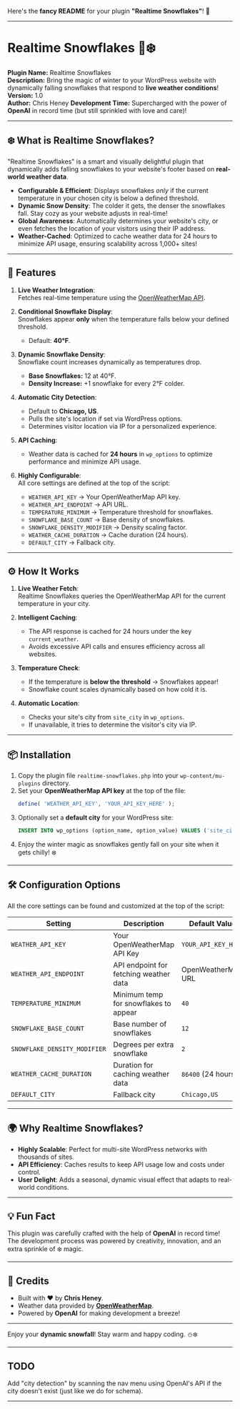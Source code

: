 Here's the **fancy README** for your plugin **"Realtime Snowflakes"**! 🎉

---

# Realtime Snowflakes 🎄❄️

**Plugin Name:** Realtime Snowflakes  
**Description:** Bring the magic of winter to your WordPress website with dynamically falling snowflakes that respond to **live weather conditions**!  
**Version:** 1.0  
**Author:** Chris Heney
**Development Time:** Supercharged with the power of **OpenAI** in record time (but still sprinkled with love and care)!  

---

## ❄️ **What is Realtime Snowflakes?**
"Realtime Snowflakes" is a smart and visually delightful plugin that dynamically adds falling snowflakes to your website's footer based on **real-world weather data**. 

- **Configurable & Efficient**: Displays snowflakes *only* if the current temperature in your chosen city is below a defined threshold.  
- **Dynamic Snow Density**: The colder it gets, the denser the snowflakes fall. Stay cozy as your website adjusts in real-time!  
- **Global Awareness**: Automatically determines your website's city, or even fetches the location of your visitors using their IP address.  
- **Weather-Cached**: Optimized to cache weather data for 24 hours to minimize API usage, ensuring scalability across 1,000+ sites!

---

## 🌟 **Features**
1. **Live Weather Integration**:  
   Fetches real-time temperature using the [OpenWeatherMap API](https://openweathermap.org/api).

2. **Conditional Snowflake Display**:  
   Snowflakes appear **only** when the temperature falls below your defined threshold.  
   - Default: **40°F**.  

3. **Dynamic Snowflake Density**:  
   Snowflake count increases dynamically as temperatures drop.  
   - **Base Snowflakes:** 12 at 40°F.  
   - **Density Increase:** +1 snowflake for every 2°F colder.

4. **Automatic City Detection**:  
   - Default to **Chicago, US**.  
   - Pulls the site's location if set via WordPress options.  
   - Determines visitor location via IP for a personalized experience.

5. **API Caching**:  
   - Weather data is cached for **24 hours** in `wp_options` to optimize performance and minimize API usage.

6. **Highly Configurable**:  
   All core settings are defined at the top of the script:
   - `WEATHER_API_KEY` → Your OpenWeatherMap API key.  
   - `WEATHER_API_ENDPOINT` → API URL.  
   - `TEMPERATURE_MINIMUM` → Temperature threshold for snowflakes.  
   - `SNOWFLAKE_BASE_COUNT` → Base density of snowflakes.  
   - `SNOWFLAKE_DENSITY_MODIFIER` → Density scaling factor.  
   - `WEATHER_CACHE_DURATION` → Cache duration (24 hours).  
   - `DEFAULT_CITY` → Fallback city.


---


## ⚙️ **How It Works**
1. **Live Weather Fetch**:  
   Realtime Snowflakes queries the OpenWeatherMap API for the current temperature in your city.

2. **Intelligent Caching**:  
   - The API response is cached for 24 hours under the key `current_weather`.  
   - Avoids excessive API calls and ensures efficiency across all websites.

3. **Temperature Check**:  
   - If the temperature is **below the threshold** → Snowflakes appear!  
   - Snowflake count scales dynamically based on how cold it is.

4. **Automatic Location**:  
   - Checks your site's city from `site_city` in `wp_options`.  
   - If unavailable, it tries to determine the visitor's city via IP.

---

## 📦 **Installation**
1. Copy the plugin file `realtime-snowflakes.php` into your `wp-content/mu-plugins` directory.
2. Set your **OpenWeatherMap API key** at the top of the file:
   ```php
   define( 'WEATHER_API_KEY', 'YOUR_API_KEY_HERE' );
   ```
3. Optionally set a **default city** for your WordPress site:
   ```sql
   INSERT INTO wp_options (option_name, option_value) VALUES ('site_city', 'New York,US');
   ```
4. Enjoy the winter magic as snowflakes gently fall on your site when it gets chilly! ❄️

---

## 🛠️ **Configuration Options**
All the core settings can be found and customized at the top of the script:

| Setting                   | Description                               | Default Value          |
|---------------------------|-------------------------------------------|------------------------|
| `WEATHER_API_KEY`         | Your OpenWeatherMap API Key               | `YOUR_API_KEY_HERE`    |
| `WEATHER_API_ENDPOINT`    | API endpoint for fetching weather data    | OpenWeatherMap URL     |
| `TEMPERATURE_MINIMUM`     | Minimum temp for snowflakes to appear     | `40`                  |
| `SNOWFLAKE_BASE_COUNT`    | Base number of snowflakes                 | `12`                  |
| `SNOWFLAKE_DENSITY_MODIFIER` | Degrees per extra snowflake            | `2`                   |
| `WEATHER_CACHE_DURATION`  | Duration for caching weather data         | `86400` (24 hours)    |
| `DEFAULT_CITY`            | Fallback city                             | `Chicago,US`          |

---

## 🌍 **Why Realtime Snowflakes?**
- **Highly Scalable**: Perfect for multi-site WordPress networks with thousands of sites.  
- **API Efficiency**: Caches results to keep API usage low and costs under control.  
- **User Delight**: Adds a seasonal, dynamic visual effect that adapts to real-world conditions.

---

## 💡 **Fun Fact**
This plugin was carefully crafted with the help of **OpenAI** in record time!  
The development process was powered by creativity, innovation, and an extra sprinkle of ❄️ magic.

---

## 🎉 **Credits**
- Built with ❤️ by **Chris Heney**.  
- Weather data provided by **[OpenWeatherMap](https://openweathermap.org/api)**.  
- Powered by **OpenAI** for making development a breeze!  

---

Enjoy your **dynamic snowfall**! Stay warm and happy coding. ⛄❄️  

---

##  TODO 

Add "city detection" by scanning the nav menu using OpenAI's API if the city doesn't exist (just like we do for schema).

---